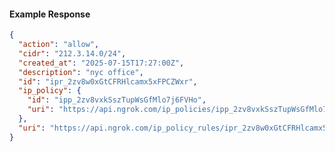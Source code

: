<!-- Code generated for API Clients. DO NOT EDIT. -->

#### Example Response

```json
{
  "action": "allow",
  "cidr": "212.3.14.0/24",
  "created_at": "2025-07-15T17:27:00Z",
  "description": "nyc office",
  "id": "ipr_2zv8w0xGtCFRHlcamx5xFPCZWxr",
  "ip_policy": {
    "id": "ipp_2zv8vxkSszTupWsGfMlo7j6FVHo",
    "uri": "https://api.ngrok.com/ip_policies/ipp_2zv8vxkSszTupWsGfMlo7j6FVHo"
  },
  "uri": "https://api.ngrok.com/ip_policy_rules/ipr_2zv8w0xGtCFRHlcamx5xFPCZWxr"
}
```
